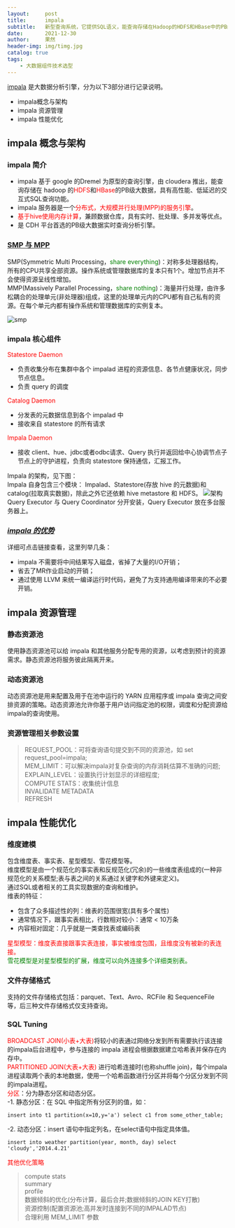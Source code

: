 ```yaml
---
layout:     post
title:      impala
subtitle:   新型查询系统，它提供SQL语义，能查询存储在Hadoop的HDFS和HBase中的PB级大数据
date:       2021-12-30
author:     果然
header-img: img/timg.jpg
catalog: true
tags:
    - 大数据组件技术选型
---
```


[impala](https://baike.baidu.com/item/Impala/7458017?fr=aladdin) 是大数据分析引擎，分为以下3部分进行记录说明。   
  
* impala概念与架构  
* impala 资源管理  
* impala 性能优化  

## impala 概念与架构  
### impala 简介  

* impala 基于 google 的Dremel 为原型的查询引擎，由 cloudera 推出，能查询存储在 hadoop 的<font color=red>HDFS</font>和<font color=red>HBase</font>的PB级大数据，具有高性能、低延迟的交互式SQL查询功能。  
* impala 服务器是一个<font color=red>分布式，大规模并行处理(MPP)的服务引擎</font>。  
* <font color=red>基于hive使用内存计算</font>，兼顾数据仓库，具有实时、批处理、多并发等优点。  
* 是 CDH 平台首选的PB级大数据实时查询分析引擎。  
 
### [SMP 与 MPP](https://blog.csdn.net/maochengtao/article/details/42583585)  
SMP(Symmetric Multi Processing，<font color=green>share everything</font>)：对称多处理器结构，所有的CPU共享全部资源。操作系统或管理数据库的复本只有1个。增加节点并不会使得资源呈线性增加。  
MMP(Massively Parallel Processing，<font color=green>share nothing</font>)：海量并行处理，由许多松耦合的处理单元(非处理器)组成，这里的处理单元内的CPU都有自己私有的资源。在每个单元内都有操作系统和管理数据库的实例复本。
  
![smp](https://initialdream16.github.io/img/SMP&MPP.png)

### impala 核心组件  
<font color=red>Statestore Daemon</font>  

* 负责收集分布在集群中各个 impalad 进程的资源信息、各节点健康状况，同步节点信息。  
* 负责 query 的调度  

<font color=red>Catalog Daemon</font>  

* 分发表的元数据信息到各个 impalad 中  
* 接收来自 statestore 的所有请求  
 
<font color=red>Impala Daemon</font>  

* 接收 client、hue、jdbc或者odbc请求、Query 执行并返回给中心协调节点子节点上的守护进程，负责向 statestore 保持通信，汇报工作。  
    
Impala 的架构，见下图：  
Impala 自身包含三个模块： Impalad、Statestore(存放 hive 的元数据)和 catalog(拉取真实数据)，除此之外它还依赖 hive metastore 和 HDFS。
![架构](https://initialdream16.github.io/img/架构.png)  
Query Executor 与 Query Coordinator 分开安装，Query Executor 放在多台服务器上。  
### [*impala 的优势*](https://baike.baidu.com/item/Impala/7458017?fr=aladdin)  
详细可点击链接查看，这里列举几条：  
  
* impala  不需要将中间结果写入磁盘，省掉了大量的I/O开销；  
* 省去了MR作业启动的开销；  
* 通过使用 LLVM 来统一编译运行时代码，避免了为支持通用编译带来的不必要开销。  

   
## impala 资源管理  
### 静态资源池  
使用静态资源池可以给 impala 和其他服务分配专用的资源，以考虑到预计的资源需求。静态资源池将服务彼此隔离开来。  
### 动态资源池 
动态资源池是用来配置及用于在池中运行的 YARN 应用程序或 impala 查询之间安排资源的策略。动态资源池允许你基于用户访问指定池的权限，调度和分配资源给 impala的查询使用。  
### 资源管理相关参数设置  
>REQUEST_POOL：可将查询语句提交到不同的资源池，如 set request_pool=impala;  
>MEM_LIMIT：可以解决impala对复杂查询的内存消耗估算不准确的问题;  
>EXPLAIN_LEVEL：设置执行计划显示的详细程度;  
>COMPUTE STATS：收集统计信息  
>INVALIDATE METADATA  
>REFRESH  
## impala 性能优化  
### 维度建模  
包含维度表、事实表、星型模型、雪花模型等。  
维度模型是由一个规范化的事实表和反规范化(冗余)的一些维度表组成的(一种非规范化的关系模型;表与表之间的关系通过关键字和外键来定义)。  
通过SQL或者相关的工具实现数据的查询和维护。   
维表的特征：  
  
* 包含了众多描述性的列：维表的范围很宽(具有多个属性)  
* 通常情况下，跟事实表相比，行数相对较小：通常 < 10万条  
* 内容相对固定：几乎就是一类查找表或编码表  

<font color=red>星型模型：维度表直接跟事实表连接，事实被维度包围，且维度没有被新的表连接。</font>  
<font color=green>雪花模型是对星型模型的扩展，维度可以向外连接多个详细类别表。</font>    

### 文件存储格式  
支持的文件存储格式包括：parquet、Text、Avro、RCFile 和 SequenceFile 等，后三种文件存储格式仅支持查询。  
### SQL Tuning  
<font color=red>BROADCAST JOIN(小表+大表)</font>将较小的表通过网络分发到所有需要执行该连接的impala后台进程中，参与连接的 impala 进程会根据数据建立哈希表并保存在内存中。  
<font color=red>PARTITIONED JOIN(大表+大表)</font> 进行哈希连接时(也称shuffle join)，每个impala进程读取两个表的本地数据，使用一个哈希函数进行分区并将每个分区分发到不同的impala进程。    
<font color=red>分区</font>：分为静态分区和动态分区。   
-1. 静态分区：在 SQL 中指定所有分区列的值，如：  
```
insert into t1 partition(x=10,y='a') select c1 from some_other_table;
```  
-2. 动态分区：insert 语句中指定列名，在select语句中指定具体值。  
```
insert into weather partition(year, month, day) select 'cloudy','2014.4.21'
```  
<font color=red>其他优化策略</font>  

>compute stats  
>summary  
>profile  
>数据倾斜的优化(分布计算，最后合并;数据倾斜的JOIN KEY打散)  
>资源控制(配置资源池;高并发时连接到不同的IMPALAD节点)  
>合理利用 MEM_LIMIT 参数  
